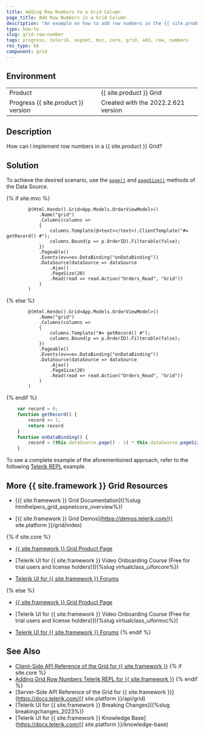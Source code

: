```yaml
---
title: Adding Row Numbers to a Grid Column
page_title: Add Row Numbers in a Grid Column
description: "An example on how to add row numbers in the {{ site.product }} Grid."
type: how-to
slug: grid-row-number
tags: progress, telerik, aspnet, mvc, core, grid, add, row, numbers
res_type: kb
component: grid
---
```


## Environment

<table>
 <tr>
  <td>Product</td>
  <td>{{ site.product }} Grid</td>
 </tr>
 <tr>
  <td>Progress {{ site.product }} version</td>
  <td>Created with the 2022.2.621 version</td>
 </tr>
</table>

## Description

How can I implement row numbers in a {{ site.product }} Grid?

## Solution

To achieve the desired scenario, use the [`page()`](https://docs.telerik.com/kendo-ui/api/javascript/data/datasource/methods/page) and [`pageSize()`](https://docs.telerik.com/kendo-ui/api/javascript/data/datasource/methods/pagesize) methods of the Data Source.

{% if site.mvc %}
```Grid.cshtml
        @(Html.Kendo().Grid<App.Models.OrderViewModel>()
            .Name("grid")
            .Columns(columns =>
            {
                columns.Template(@<text></text>).ClientTemplate("#= getRecord() #");
                columns.Bound(p => p.OrderID).Filterable(false);
            })
            .Pageable()
            .Events(ev=>ev.DataBinding("onDataBinding"))
            .DataSource(dataSource => dataSource
                .Ajax()
                .PageSize(20)
                .Read(read => read.Action("Orders_Read", "Grid"))
            )
        )
```
{% else %}
```Grid.cshtml
        @(Html.Kendo().Grid<App.Models.OrderViewModel>()
            .Name("grid")
            .Columns(columns =>
            {
                columns.Template("#= getRecord() #");
                columns.Bound(p => p.OrderID).Filterable(false);
            })
            .Pageable()
            .Events(ev=>ev.DataBinding("onDataBinding"))
            .DataSource(dataSource => dataSource
                .Ajax()
                .PageSize(20)
                .Read(read => read.Action("Orders_Read", "Grid"))
            )
        )
```
{% endif %}
```script.js
    var record = 0;
    function getRecord() {
        record += 1;
        return record
    }
    function onDataBinding() {
        record = (this.dataSource.page() - 1) * this.dataSource.pageSize();
    }
```

To see a complete example of the aforementioned approach, refer to the following [Telerik REPL](https://netcorerepl.telerik.com/mnaCPzYf29fek3Mu39) example.

## More {{ site.framework }} Grid Resources

* [{{ site.framework }} Grid Documentation]({%slug htmlhelpers_grid_aspnetcore_overview%})

* [{{ site.framework }} Grid Demos](https://demos.telerik.com/{{ site.platform }}/grid/index)

{% if site.core %}
* [{{ site.framework }} Grid Product Page](https://www.telerik.com/aspnet-core-ui/grid)

* [Telerik UI for {{ site.framework }} Video Onboarding Course (Free for trial users and license holders)]({%slug virtualclass_uiforcore%})

* [Telerik UI for {{ site.framework }} Forums](https://www.telerik.com/forums/aspnet-core-ui)

{% else %}
* [{{ site.framework }} Grid Product Page](https://www.telerik.com/aspnet-mvc/grid)

* [Telerik UI for {{ site.framework }} Video Onboarding Course (Free for trial users and license holders)]({%slug virtualclass_uiformvc%})

* [Telerik UI for {{ site.framework }} Forums](https://www.telerik.com/forums/aspnet-mvc)
{% endif %}

## See Also

* [Client-Side API Reference of the Grid for {{ site.framework }}](https://docs.telerik.com/kendo-ui/api/javascript/ui/grid)
{% if site.core %}
* [Adding Grid Row Numbers Telerik REPL for {{ site.framework }}](https://netcorerepl.telerik.com/mnaCPzYf29fek3Mu39)
{% endif %}
* [Server-Side API Reference of the Grid for {{ site.framework }}](https://docs.telerik.com/{{ site.platform }}/api/grid)
* [Telerik UI for {{ site.framework }} Breaking Changes]({%slug breakingchanges_2023%})
* [Telerik UI for {{ site.framework }} Knowledge Base](https://docs.telerik.com/{{ site.platform }}/knowledge-base)
